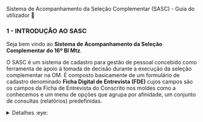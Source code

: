 Sistema de Acompanhamento da Seleção Complementar (SASC) - Guia do utilizador 👋

### 1 - INTRODUÇÃO AO SASC
Seja bem vindo ao **Sistema de Acompanhamento da Seleção Complementar do 16º BI Mtz**. 

O SASC é um sistema de cadastro para gestão de pessoal concebido como ferramenta de apoio à tomada de decisão durante a execução da seleção complementar na OM. É composto basicamente de um formulário de cadastro denominado **Ficha Digital de Entrevista (FDE)** cujos campos são os campos da Ficha de Entrevista do Conscrito nos moldes como a conhecemos e um menu de opções que agrupa por afinidade, um conjunto de consultas (relatórios) predefinidas.

<details>
<summary>Detalhes :eye: </summary> 
 
#### 1.1 - FICHA DIGITAL DE ENTREVISTA
A FDE contempla um conjunto de grupos de dados ou abas para a coleta de informações sobre o conscrito (`DADOS PESSOAIS`, `PERFIL SOCIOECONÔMICO`, `RECRUTAMENTO POR COMPETÊNCIA`, `EXAME MÉDICO` e `EXAME ODONTOLÓGICO`), que agrupa campos de formulário respeitando a afinidade que os dados guardam entre si.

Na FDE os campos que serão utilizados como critério de seleção possuem um tipo de validação (*noempty*) que impede que os mesmos sejam armazenados com valor *NULL* no banco de dados. São campos, portanto, de preenchimento obrigatório por parte do entrevistador e foram, na medida do possível, agrupados em uma  mesma região do grupo de dados com o intuito de aumentar a legibilidade do formulário e facilitar o trabalho do entrevistador no lançamento das informações. O sistema recusará o cadastramento do conscrito se `quaisquer` dos campos abaixo, da aba DADOS PESSOAIS não forem corretamente preenchidos: 

 - NOME;
 - APELIDO; 
 - CPF;
 - ESTADO CIVIL; 
 - RELIGIÃO;
 - DATA APRES CS; 
 - ESCOLARIDADE; e 
 - VOLUNTÁRIO
 

O campo CPF do formulário tem validação *isunique*, garantindo que cada CPF armazenado no banco de dados seja único. O sistema não permitirá a duplicidade de registros. 

A FDE apresenta uma série de vantagens quando comparada à Ficha de Entrevista padrão (impressa): 
- A quase totalidade dos campos da FDE são do tipo *dropdow* (botões com alternância de visibilidade de listas, também chamados de listas suspensas), *checkbox* (caixas de checagem) ou *radiobuton* (recurso que permite ao usuário selecionar apenas um ítem entre vários). A utilização desses recursos de formulário na FDE, reduz drasticamente o tempo de entrevista por candidato em virtude da simplicidade e da rapidez no preenchimento dos dados;
- As FDE que serão impressas, assinadas e arquivadas ao final do processo (véspera de incorporação) serão as dos conscritos `CLASSIFICADOS` no processo seletivo, apenas;

#### 1.2 - GRUPOS DE DADOS
A inserção ou cadastro do conscrito no sistema só pode ser realizada por entrevistadores (abas `DADOS PESSOAIS`, `PERFIL SOCIOECONÔMICO` e `RECRUTAMENTO POR COMPETÊNCIA`). 

Médico e dentista só estão autorizados a inserir dados no cadastro dos conscritos nas abas `EXAME MÉDICO`, e `EXAME ODONTOLÓGICO` respectivamente. 

De outra forma: entrevistador realiza o cadastro do conscrito no SASC via FDE; médico e dentista preenchem os campos das abas que lhe correspondem, completando o cadastro do conscrito com informações sanitárias necessárias, cada qual em sua aba proprietária.

>**Warning**
> De forma geral, entrevistadores, médico e dentista visualizam os dados uns dos outros, mas sem permissão para edição dos campos que não sejam os do(s) seu(s) grupo(s).

Os grupos de dados (abas) da FDE são vistos por todos os usuários do sistema, todavia, existem campos em determinados grupos, que foram concebidos como campos de preenchimento exclusivo pelo presidente da CS. Tais campos não são visíveis dentro do grupo pelos demais membros da CS (entrevistadores, médico e dentista) quando logados no sistema.

Algo parecido foi aplicado aos campos das abas EXAME MÉDICO, e EXAME ODONTOLÓGICO. Tais campos, embora visíveis para todos os membros da CS, só podem ser manipulados (edição) pelo médico ou dentista da CS. Diferentemente dos campos ocultos exclusivos do presidente da CS, aqui os campos são visíveis, mas bloqueados, exceto para o médico e o dentista, cada um em sua respectiva aba "proprietária". O médico vê, mas não altera os dados na aba do dentista e vice-versa.

#### 1.3 - APRESENTAÇÃO DOS GRUPOS DE DADOS PREENCHIDOS PELO ENTREVISTADOR
<details>
<summary>FICHA DIGITAL DE ENTREVISTA (Destaque para a aba "DADOS PESSOAIS) :eye: </summary> 
 
![DP](https://user-images.githubusercontent.com/121310141/210562956-79a65c24-df13-4fba-84df-ab1bed90c068.png)

</details>
 
 
<details>
<summary>FICHA DIGITAL DE ENTREVISTA (Destaque para a aba "PERFIL SOCIOECONÔMICO") :eye: </summary> 
  
![PS](https://user-images.githubusercontent.com/121310141/210563115-6497671f-9aa1-44ef-a6bd-884ad5410b62.png)

</details>
 
 
 <details>
<summary>FICHA DIGITAL DE ENTREVISTA (Destaque para a aba "RECRUTAMENTO POR COMPETÊNCIA") :eye: </summary> 
 
![TH](https://user-images.githubusercontent.com/121310141/210563508-f7dce862-b817-4d8c-900d-bb9a33b9335b.png)

</details>

### 2 - AMBIENTE CUSTOMIZADO PARA CADA PERFIL NO SASC:
Cada usuário do sistema tem um ambiente personalizado de acordo com o seu perfil de usuário do SASC. Em cada menu estão disponíveis consultas predefinidas de acordo com o perfil do usuário. 

<details>
<summary>CMT OM 👁️ </summary> 

![CS - CMT OM](https://user-images.githubusercontent.com/121310141/210225159-d4219ef2-9ebc-428d-a149-b3e9cbf95744.png)
 
</details>
 
<details>
<summary>PRESIDENTE DA CS 👁️ </summary> 
 
![CS - PRESIDENTE](https://user-images.githubusercontent.com/121310141/210188611-259ba03b-b855-499e-b605-0ce879cc6a0a.png)

</details>

<details>
<summary>MÉDICO DA CS:eye: </summary> 
 
![CS - MEDICO](https://user-images.githubusercontent.com/121310141/210188616-530722ea-832d-48d6-a797-38d6cda4eb5b.png)

</details>

<details>
<summary>DENTISTA DA CS :eye: </summary> 
 
![CS - DENTISTA](https://user-images.githubusercontent.com/121310141/210188623-529f82a5-2408-4e9a-8172-d4cedc2d569d.png)

</details>

<details>
<summary>ENTREVISTADOR DA CS :eye: </summary> 
 
![CS - ENTREVISTADOR](https://user-images.githubusercontent.com/121310141/210188631-cbf172de-6d2e-4ff9-ad14-fb7b069f1ebc.png)

</details>
 

A tabela de permissões define quais perfis têm permissão para inserir (create), editar (update) e visualizar (read) os `campos de formulário` dentro de cada aba da FDE.
|Nº |NOME DO UTILIZADOR|      USUÁRIO   | SENHA | DADOS PESSOAIS |PERFIL SOCIO|  TESTE HABI  |EXM MED|EXM ODONTO|
|:--:|-----------------|:--------------:|:-----:|:--------------:|:----------:|:------------:|:-----:|:--------:|
| 1 | Cmt OM           |         cmt_om | root  |               |           |           |       |        |
| 2 | Presidente da CS |  presidente_cs | root  |               |           |           |       |        |
| 3 | Médico           |       medico_1 | root  |               |           |           |       |        |
| 4 | Dentista         |     dentista_1 | root  |               |           |           |       |        |
| 5 | Entrevistador 1  |entrevistador_1 | root  |               |           |           |       |        |
| 6 | Entrevistador 2  |entrevistador_2 | root  |               |           |           |       |        |
| 7 | Entrevistador 3  |entrevistador_3 | root  |               |           |           |       |        |

- As senhas serão redefinidas por ocasião da CS e o sistema hospedado no endereço https://www.cse16bimtz.org/, será implantado no servidor da OM em https://10.46.40.34; 
- Cada entrevistador tem visibilidade apenas dos seus conscritos entrevistados;
- Os critérios para a `APROVAÇÃO` do conscrito no processo seletivo embora pareçam óbvios, não são de inteiro conhecimento do entrevistador; 
- O Ch CSC tem a visibilidade de todos os campos de preenchimento da FDE, podendo alterar e salvar informações inseridas por terceiros exceto nas abas `EXAME MÉDICO` e `EXAME ODONTO`;
- O entrevistador tem perfil com permissão para inserir e editar dados em qualquer campo de formulário da FDE, exceto nos campos das abas `EXAME MÉDICO` e `EXAME ODONTO` de preenchimento exclusivo do médico e do dentista respectivamente;
- O médico não consegue inserir nem editar campos em outra aba que não seja a sua;
- O dentista não consegue inserir nem editar campos de formulário da FDE em outra aba que não a sua.
  
### 3 - CARACTERÍSTICAS DO SASC
No SASC os atributos/características desejáveis no conscrito (Perfil do Conscrito) são os parametros que foram configurados (setados) no sistema e que podem ser alterados a critéro do Cmt OM.

O sistema terá as configurações necessárias para garantir que todos os conscritos selecionados (CLASSIFICADOS) para a incorporação, atendam aos requisitos que a unidade deseja. 

Para que o conscrito seja considerado <kbd>INDICADO</kbd> na entrevista, uma série de requisitos devem ser satisfeitos; para que o conscrito seja <kbd>CONTRAINDICADO</kbd> na fase de entrevista, todavia, basta que apenas um dos parâmetros (requisitos) não seja atendido. Essas características do sistema garantem o rigor e a homogeneidade do processo seletivo. 

Principais características do **`SASC/16º BI Mtz`**:
- É um sistema de gestão e controle;
- Permite o controle eficiente de cada uma das fases da CS;
- Controle de acesso de usuário (grupos de usuários com acesso de visualização e edição);
- Abstração do uso de papel e de impressão ao longo de praticamente toda a realização da CS;
- Ficha Digital de Entrevista (FDE); 
- Relatórios (Consultas) predefinidos no sistema: 
   - Indicados/Contraindicados na Entrevista;   
   - Aptos/Inaptos no exame médico; 
   - Aptos/Inaptos no exame odontológico;     
   - Voluntários/Não voluntários;   
   - Possuem/Não possuem habilidades;   
   - Classificados/Não classificados para a incorporação;   
   - Outras consultas (Conscritos/Estado Civil, Conscritos/Escolaridade, Conscritos/Religião, etc...)  
- Ferramenta de busca avançada; 
- Impressão da Ficha de Entrevista gerada (Apenas para os candidatos classificados);
- Imprime e exporta consultas PDF, CSV;
- Formulário para cadastramento de entrevistadores;
- Log de ações do usuário (auditoria); 
- A adoção do SASC contempla uma fase de divulgação de resultados (classificação) para os conscritos aprovados no processo de seleção complementar;
- Menu de opções: os menus agrupam, também por afinidade, as diversas consultas (relatórios) disponíveis no SASC;

<details>
<summary>LISTA DOS CONSCRITOS VOLUNTÁRIOS/ENTREVISTADOR (Exemplo de consulta) :eye: </summary> 
 
![CS - CONSCRITOS VOLUNTARIOS](https://user-images.githubusercontent.com/121310141/210190679-961a4b22-bc52-4e95-9e42-e85ecba714c2.png)

</details>

### 4 - TERMINOLOGIA/FASE DA `COMISSÃO DE SELEÇÃO` NO SASC
|  Nº FASE |DESCRIÇÃO DA FASE|      CONFORME  |   NÃO CONFORME  |  OBS | 
|:--------:|-----------------|:--------------:|:---------------:|:----:|
|  1       | ENTREVISTA      |  INDICADO      | CONTRAINDICADO  |  -   | 
|  2       | EXAME MÉDICO    |  APTO          | INAPTO          |  -   |
|  3       | EXAME ODONTO    |  APTO          | INAPTO          |  -   | 
|  4       | TESTE HABILIDADE|  DEMONSTROU    | NÃO DEMONSTROU  |  -   | 
|  5       | RESULTADO FINAL CS |  APROVADO      | REPROVADO       |    |
|  5       | PARA A INCORPORAÇÃO    |  CLASSIFICADO  | NÃO CLASSIFICADO|  -   | 

- Na fase de entrevista o sistema adota os termos **INDICADO** e **CONTRAINDICADO** para significar que o conscrito `atende/não atende` aos requisitos exigidos; 

- Ao longo do exame médico e do exame odontológico os termos utilizados são **APTO** e **INAPTO** para indicar que o conscrito `possui/não possui` as características físicas e a higidez que se deseja em um soldado; 

- Na fase aonde são verificadas as habilidades declaradas pelo conscrito na FDE, os termos utilizados são **demonstrou** e **não demonstrou** a competência declarada;

- Na etapa aonde são processados (analisados) os dados coletados, os termos utilizados são **CLASSIFICADO** e **NÃO CLASSIFICADO** para indicar que o conscrito foi `selecionado/não selecionado` para a incorporação. 

> **Note**
> <kbd>INDICADO</kbd> &ne; <kbd>APTO</kbd> &ne; <kbd>AROVADO</kbd> &ne; <kbd>CLASSIFICADO</kbd>

### 5 - PARÂMETROS DE CONFIGURAÇÃO UTILIZADOS NO SASC:
#### Parametrização de alguns dos campos de formulário da aba `DADOS PESSOAIS`, para o conscrito ser considerado <kbd>INDICADO</kbd> na fase 1 (ENTREVISTA) do processo seletivo:
 ABA DE DADOS DO FORMULÁRIO |            CAMPO DE FORMULÁRIO      |     CONDIÇÃO (CRITÉRIO OU PARÂMETRO UTILIZADO)     | STATUS   | OBS                          |
----------------------------|-------------------------------------|----------------------------------------------------|----------|------------------------------|
 DADOS PESSOAIS             | ESTADO CIVIL                        | = Solteiro                                           | INDICADO |                              |
 DADOS PESSOAIS             | RELIGIÃO                            | &ne; Adventista                                       | INDICADO |Não pode ser adventista       |
 DADOS PESSOAIS             | ESCOLARIDADE                        | &ne; Ensino fundamental incompleto                    | INDICADO |Pelo menos o EF completo      |
 DADOS PESSOAIS             | VOLUNTÁRIO                          | = Sim                                                | INDICADO |                              |
 DADOS PESSOAIS             | OUTROS CAMPOS                       | OUTROS CRITÉRIOS                                             | INDICADO |                              |

- No campo `RELIGIÃO` da aba DADOS PESSOAIS, se o valor selecionado for "Adventista", o conscrito será automaticamente contraindicado, independente de quais sejam as respostas para os demais campos utilizados como parâmetros na aba considerada. Lembre-se de que esse é um campo com validação (*noempty*). O entrevistador é impedido de salvar/cadastrar as demais informações do conscrito se esse campo não for preenchido.  

- Não existe no sistema o botão `Indicado`, ou `Indicar candidato`, ou `Indicar conscrito`. Essa tarefa foi automatizada, significando dizer que o próprio sistema se encarregará de indicar (ou contraindicar) o conscrito a partir dos dados coletados na FDE em confronto com os parâmetros configurados.
 
 - A situação de contraindicado durante a fase de entrevista, depende da negação de apenas um dos parâmetros das abas DADOS PESSOAIS  e PERFIL SOCIOECONÔMICO.

#### Parametrização de alguns dos campos de formulário da aba `PERFIL SOCIOECONÔMICO` para o conscrito ser considerado <kbd>Indicado</kbd> ainda na fase 1 (ENTREVISTA) do processo seletivo:
 ABA DE DADOS DO FORMULÁRIO |            CAMPO DE FORMULÁRIO      |     CONDIÇÃO (CRITÉRIO OU PARÂMETRO UTILIZADO)     | STATUS   | OBS                          |
----------------------------|-------------------------------------|----------------------------------------------------|----------|------------------------------|
 PERFIL SOCIOECONÔMICO      | `MORA COM QUEM NO ENDEREÇO DECLARADO` | = Pais                                               | INDICADO |                              |
 PERFIL SOCIOECONÔMICO      | EM CASO DE CONVOCAÇÃO               | &ne; Adotarei o aquartelamento como residência     | INDICADO |Não pode querer ser laranjeira|
 PERFIL SOCIOECONÔMICO      | ARRIMO DE FAMÍLIA                   | = Não                                                | INDICADO |                              |
 PERFIL SOCIOECONÔMICO      | PASSAGEM PELA POLÍCIA               | = Não                                                | INDICADO |                              |
 PERFIL SOCIOECONÔMICO      | EXPERIÊNCIA COM DROGAS              | = Não                                                | INDICADO |                              |
 PERFIL SOCIOECONÔMICO      | USO DE ARMA DE FOGO                 | = Não                                                | INDICADO |                              |

- No campo denominado `MORA COM QUEM NO ENDEREÇO DECLARADO` da aba PERFIL SOCIOECONÔMICO, se o valor selecionado for diferente de "Pais", o conscrito será automaticamente <kbd>CONTRAINDICADO</kbd>, independente de quais sejam as respostas para os demais campos utilizados como parâmetros na aba considerada. Repare que os critérios podem ser tão rigorosos quanto possível. Nesse batalhão hipotético todos os conscritos devem morar com os pais, porque morar com os pais pressupõe que o candidato seja detentor de valores morais e éticos que só podem ser adquiridos a partir da convivência em família, valores esses, essenciais à vida na caserna.

#### Parametrização de alguns dos campos de formulário da aba `EXAME MÉDICO` para o conscrito ser considerado <kbd>Apto</kbd> na fase 2 (EXAME MÉDICO) do processo seletivo:
 ABA DE DADOS DO FORMULÁRIO |            CAMPO DE FORMULÁRIO      |     CONDIÇÃO (CRITÉRIO OU PARÂMETRO UTILIZADO)     | STATUS   | OBS                          |
----------------------------|-------------------------------------|----------------------------------------------------|----------|------------------------------|
 EXAME MÉDICO               | PARECER MÉD            | = Apto                                                | APTO     |                              |
 

#### Parametrização de alguns dos campos de formulário da aba `EXAME ODONTOLÓGICO` para o conscrito ser considerado <kbd>Apto</kbd> na fase 3 (EXAME ODONTO) do processo seletivo:
 ABA DE DADOS DO FORMULÁRIO |            CAMPO DE FORMULÁRIO      |     CONDIÇÃO (CRITÉRIO OU PARÂMETRO UTILIZADO)     | STATUS   | OBS                          |
----------------------------|-------------------------------------|----------------------------------------------------|----------|------------------------------|
 EXAME ODONTO               | QNT DE CÁRIE DE ESMALTE (CE)             | <=3  (por exemplo)                                 | APTO     |                              |
 EXAME ODONTO               | QNT DE CÁRIE DE DENTINA (CD)             | <=3  (por exemplo)                                 | APTO     |                              |
 EXAME ODONTO               | QNT RESTAURAÇÕES INADEQUADAS(RI)        | <=3  (por exemplo)                                 | APTO     |                              |
 EXAME ODONTO               | QNT AUSÊNCIA DENT ANTERIOR (ADA)        | <=3  (por exemplo)                                 | APTO     |                              |
 EXAME ODONTO               | QNT AUSÊNCIA DENT POSTERIOR (ADP)        | <=3  (por exemplo)                                 | APTO     |                              |

### 6 - STATUS DO CONSCRITO AO FINAL DA SELEÇÃO/CASOS (1-5)
|   CASO  | ENTREVISTA  | EXAME MÉDICO |EXAME ODONTO|TESTE DE HABILIDADES| RESULTADO CS | CLASSIFICAÇÃO|
| :-----: | :---------: | :----------: | :----------: | :------------------: |:-------:|-----|
| 1       |🔵    |🔵      |🔵     |🔵  |   APROVADO|⭐⭐⭐⭐⭐|
| 2       |🔵    |🔵      |🔵     |🔴  |   APROVADO|⭐⭐⭐⭐|
| 3       |🔵    |🔵      |🔴     |     |  REPROVADO |  -  |
| 4       |🔵    |🔴      |       |     | REPROVADO    |  -  |
| 5       |🔴    |        |       |     |   REPROVADO   |  - | 

- Conscrito contraindicado na entrevista não realiza a fase seguinte conforme Caso 5 da tabela STATUS/CASO.

- Conscrito `Não conforme` em uma das fases não realiza a triagem na fase seguinte (Casos 3, 4 e 5). 

### 7 - MÉTODO PARA A CLASSIFICAÇÃO DOS CONSCRITOS (⭐⭐⭐⭐)
#### 7.1 - FERRAMENTA DE BUSCA AVANÇADA DO SASC
A classificação dos conscritos poderá ser feita solicitando à **base de dados** de conscritos uma consulta que atenda a um conjunto de critérios. 

Exemplo de consulta à base de dados do sistema utilizando a ferramenta de busca avançada: desejamos que o sistema nos retorne uma consulta (lista) dos conscritos que sejam solteiros ou divorciados, morem com os pais, possuam o ensino médio completo, sejam católicos ou espíritas ou evangélicos, tenham tipo sanguíneo O+ ou A+, CNH Cat D ou E, que não sejam usuários de droga, não tenham passagem pela polícia, não sejam arrimo de família, que possuam qualquer conhecimento de TIC, sejam  praticantes de natação ou basquete, e que residam no Tirol ou em Capim Macio ou em Petrópolis, cujo nome do pai tenha "R" como primeira letra, não sejam portadores de transtornos ansiosos ou depressivos, não estejam ou tenham passado por tratamento psicológico ou psiquiátrico, sejam voluntários e que tenham menos que cinco cáries, etc.

A consulta retornada poderia ser a relação dos conscritos classificados no processo, por exemplo. 

> **Warning**
> O único cuidado que se deve ter é fazer constar na pesquisa, exatamente todos os parâmetros que foram utilizados ao longo das diversas fases da CS para indicar/contraindicar (ENTREVISTA), ou capacitar/incapacitar (EXAME MÉDICO e EXAME ODONTOLÓGICO) o conscrito. A pesquisa acima traria os conscritos portadores de epilepsia como conscritos classificados, e os que possuem habilidades na área da construção civil (pedreiro, pintor, encanador, etc) como não classificados, o que seria uma falha grave.

#### 7.2 - UTILIZANDO CONSULTA PREDEFINIDA NOS MENUS DO SASC
O sistema dispõe das seguintes consultas predefinidas:

- CONSCRITOS APRESENTADOS
- CONSCRITOS VOLUNTÁRIOS
- CONSCRITOS APROVADOS
- CONSCRITOS CLASSIFICADOS
- CONSCRITOS INDICADOS (FASE - 1)
- CONSCRITOS APTOS NO EXAME MÉDICO (FASE - 2)
- CONSCRITOS APTOS NO EXAME ODONTOLÓGICO (FASE - 3)
- CONSCRITOS QUE DEMONSTRARAM ALGUMA HABILIDADE (FASE -4)
- OUTRAS


|  Nº |DESCRIÇÃO DA HABILIDADE|RESULTADO CS |  AVALIAÇÃO   |  CLASSIFICAÇÃO    |
|:---:|-----------------------|:--------:|:------------|:---------------:|
|  1       | Pedreiro         | APROVADO |⭐⭐⭐⭐⭐ | CLASSIFICADO  |
|  2       | Carpinteiro      | APROVADO |⭐⭐⭐⭐   | CLASSIFICADO   |
|  3       | Pintor           | APROVADO |⭐⭐⭐      | CLASSIFICADO    |
|  4       | Encanador        | APROVADO |⭐⭐         | NÃO CLASSIFICADO|
|  5       |Eletricista       | APROVADO |⭐           | NÃO CLASSIFICADO|

Estabelecendo para a `CLASSIFICAÇÃO` o critério de avaliação maior ou igual a ⭐⭐⭐, não seriam classificados:
- Encanador: ⭐⭐ (Aprovado, não classificado);
- Eletricista: ⭐ (Aprovado, não classificado), etc.

Existe uma consulta definida no sistema para exibir os classificados que atendam a esses critérios.
 
### 8 -  MÉTODO PARA A DISTRIBUIÇÃO POR SUBUNIDADE
Feita pelo Presidente da CS. Pode ser realizada manualmente, ou automatizada a patir de critérios.

Exemplo: Cria-se a consulta 2ª Cia Fuz, que agrupará todos os conscritos classificados com três ou mais ⭐⭐⭐, cujo valor armazenado no campo ALTURA (cm) seja maior que 170 (cm), por exemplo.
 
### 9 - FASEAMENTO DE UMA CS PARA O MELHOR DESEMPENHO DO SASC
 
 <details>
<summary>DIAGRAMA DE FASES DA CS :eye: </summary> 

![CS Diagrama (7)](https://user-images.githubusercontent.com/121310141/210290692-5cf51a34-5aa7-4755-8bd8-1710691e9afd.png)
  
</details>### 9 - FASEAMENTO DE UMA CS PARA O MELHOR DESEMPENHO DO SASC
 
 ### 10 - QUADRO DE DISTRIBUIÇÃO DOS CONSCRITOS POR GRUPAMENTO
|Nº  |   DATA     |EVENTO        |        A      |      B     |      C      |      D       |      E    |   
|:--:|:----------:|:------------:|:-------------:|:----------:|:-----------:|:------------:|:---------:|
| 1  | 16/01/2023 | APRESENTAÇÃO |        -      |      -     |     -       |        -     |    -      | 
| 2  | 17/01/2023 |       -      |    TRIAGEM    |      -     |     -       |        -     |    -      | 
| 3  | 18/01/2023 |       -      |        -      |  TRIAGEM   |     -       |        -     |    -      | 
| 4  | 19/01/2023 |       -      |        -      |      -     |   TRIAGEM   |        -     |    -      |
| 5  | 20/01/2023 |       -      |        -      |      -     |     -       |    TRIAGEM   |    -      |
| 6  | 23/01/2023 |       -      |        -      |      -     |     -       |        -     | TRIAGEM   | 
| 7  | 24/01/2023 |       -      |   TESTE HBL   |      -     |     -       |        -     |    -      |
| 9  | 25/01/2023 |       -      |               |  TESTE HBL |     -       |        -     |    -      |
| 10 | 26/01/2023 |       -      |        -      |      -     |   TESTE HBL |        -     |    -      |
| 11 | 27/01/2023 |       -      |        -      |      -     |      -      |   TESTE HBL  |    -      |
| 12 | 30/01/2023 |       -      |        -      |      -     |     -       |        -     | TESTE HBL | 
| 13 | 31/01/2023 |  RESULTADO   |        -      |      -     |     -       |        -     |     -     | 

 
 
<hr>
</details>

 
